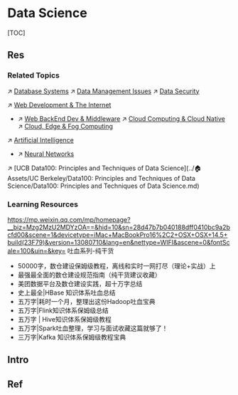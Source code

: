 # Data Science

[TOC]



## Res
### Related Topics
↗ [Database Systems](../🔑%20CS%20Core/🍕%20Computer%20Storage%20&%20Database%20Systems/Database%20Systems/Database%20Systems.md)
↗ [Data Management Issues](../🔑%20CS%20Core/🍕%20Computer%20Storage%20&%20Database%20Systems/Database%20Systems/Data%20Management%20Issues.md)
↗ [Data Security](../CyberSecurity/Data%20Security/Data%20Security.md)

↗ [Web Development & The Internet](../Software%20Engineering/🕸️%20Web%20Development%20&%20The%20Internet/Web%20Development%20&%20The%20Internet.md)
- ↗ [Web BackEnd Dev & Middleware](../Software%20Engineering/🕸️%20Web%20Development%20&%20The%20Internet/🗄️%20Web%20BackEnd%20Dev%20&%20Middleware/Web%20BackEnd%20Dev%20&%20Middleware.md)
↗ [Cloud Computing & Cloud Native](../Software%20Engineering/☁️%20Cloud%20Computing%20&%20Cloud%20Native/Cloud%20Computing%20&%20Cloud%20Native.md)
↗ [Cloud, Edge & Fog Computing](../Information%20Systems%20&%20System%20Architecture%20Design/Cloud,%20Edge%20&%20Fog%20Computing/Cloud,%20Edge%20&%20Fog%20Computing.md)

↗ [Artificial Intelligence](../🧠%20Computing%20Methodologies/👽%20Artificial%20Intelligence/Artificial%20Intelligence.md)
- ↗ [Neural Networks](../🔑%20CS%20Core/🧬%20Computer%20System/Computer%20Architecture/Computer%20Microarchitectures%20(Computer%20Organization)%20&%20von%20Neumann%20Model/🚦%20Computer%20Processors%20&%20Logic%20Chips/Multiprocessors%20and%20Multicore%20Processors/Multiprocessor%20Architectures%20&%20Parallel%20Computing/📌%20Parallel%20Computing%20Alternative%20Modelings/Neural%20Networks.md)

↗️ [UCB Data100: Principles and Techniques of Data Science](../🏠 Assets/UC Berkeley/Data100: Principles and Techniques of Data Science/Data100: Principles and Techniques of Data Science.md)


### Learning Resources
https://mp.weixin.qq.com/mp/homepage?__biz=Mzg2MzU2MDYzOA==&hid=10&sn=28d47b7b040188dff0410bc9a2bcfd00&scene=1&devicetype=iMac+MacBookPro16%2C2+OSX+OSX+14.5+build(23F79)&version=13080710&lang=en&nettype=WIFI&ascene=0&fontScale=100&uin=&key=
吐血系列-纯干货
- 50000字，数仓建设保姆级教程，离线和实时一网打尽（理论+实战）上
- 最强最全面的数仓建设规范指南（纯干货建议收藏）
- 美团数据平台及数仓建设实践，超十万字总结
- 史上最全|HBase 知识体系吐血总结
- 五万字|耗时一个月，整理出这份Hadoop吐血宝典
- 五万字|Flink知识体系保姆级总结
- 五万字 | Hive知识体系保姆级教程
- 五万字|Spark吐血整理，学习与面试收藏这篇就够了！
- 三万字|Kafka 知识体系保姆级教程宝典



## Intro



## Ref
